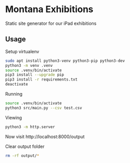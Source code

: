 # Montana Exhibitions

Static site generator for our iPad exhibitions

## Usage

Setup virtualenv
```bash
sudo apt install python3-venv python3-pip python3-dev
python3 -m venv .venv
source .venv/bin/activate
pip3 install --upgrade pip
pip3 install -r requirements.txt
deactivate
```

Running
```bash
source .venv/bin/activate
python3 src/main.py --csv test.csv
```

Viewing
```bash
python3 -m http.server
```
Now visit http://localhost:8000/output

Clear output folder
```bash
rm -rf output/*
```